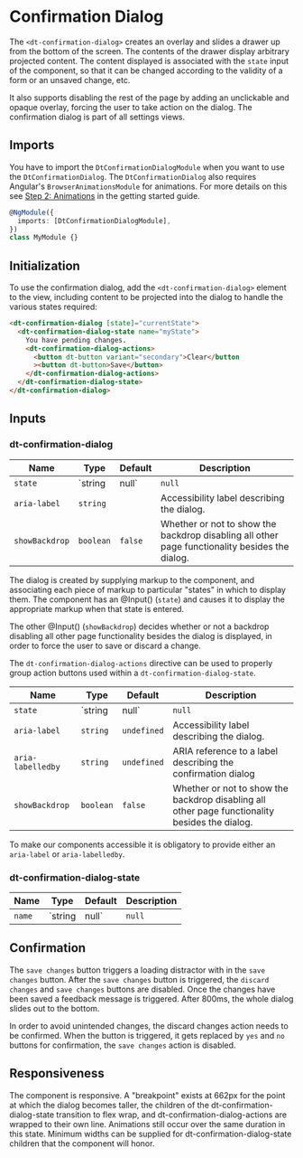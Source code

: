 # Confirmation Dialog

The `<dt-confirmation-dialog>` creates an overlay and slides a drawer up from
the bottom of the screen. The contents of the drawer display arbitrary projected
content. The content displayed is associated with the `state` input of the
component, so that it can be changed according to the validity of a form or an
unsaved change, etc.

It also supports disabling the rest of the page by adding an unclickable and
opaque overlay, forcing the user to take action on the dialog. The confirmation
dialog is part of all settings views.

<ba-live-example name="DtExampleConfirmationDialogDefault"></ba-live-example>

## Imports

You have to import the `DtConfirmationDialogModule` when you want to use the
`DtConfirmationDialog`. The `DtConfirmationDialog` also requires Angular's
`BrowserAnimationsModule` for animations. For more details on this see
[Step 2: Animations](https://barista.dynatrace.com/components/get-started/#step-2-animations)
in the getting started guide.

```typescript
@NgModule({
  imports: [DtConfirmationDialogModule],
})
class MyModule {}
```

## Initialization

To use the confirmation dialog, add the `<dt-confirmation-dialog>` element to
the view, including content to be projected into the dialog to handle the
various states required:

```html
<dt-confirmation-dialog [state]="currentState">
  <dt-confirmation-dialog-state name="myState">
    You have pending changes.
    <dt-confirmation-dialog-actions>
      <button dt-button variant="secondary">Clear</button
      ><button dt-button>Save</button>
    </dt-confirmation-dialog-actions>
  </dt-confirmation-dialog-state>
</dt-confirmation-dialog>
```

## Inputs

### dt-confirmation-dialog

| Name           | Type            | Default | Description                                                                                    |
| -------------- | --------------- | ------- | ---------------------------------------------------------------------------------------------- |
| `state`        | `string | null` | `null`  | The name of the currently active state, or a falsey value if none are active.                  |
| `aria-label`   | `string`        |         | Accessibility label describing the dialog.                                                     |
| `showBackdrop` | `boolean`       | `false` | Whether or not to show the backdrop disabling all other page functionality besides the dialog. |

The dialog is created by supplying markup to the component, and associating each
piece of markup to particular "states" in which to display them. The component
has an @Input() (`state`) and causes it to display the appropriate markup when
that state is entered.

The other @Input() (`showBackdrop`) decides whether or not a backdrop disabling
all other page functionality besides the dialog is displayed, in order to force
the user to save or discard a change.

<ba-live-example name="DtExampleConfirmationDialogShowBackdrop"></ba-live-example>

The `dt-confirmation-dialog-actions` directive can be used to properly group
action buttons used within a `dt-confirmation-dialog-state`.

| Name              | Type            | Default     | Description                                                                                    |
| ----------------- | --------------- | ----------- | ---------------------------------------------------------------------------------------------- |
| `state`           | `string | null` | `null`      | The name of the currently active state, or a falsey value if none are active.                  |
| `aria-label`      | `string`        | `undefined` | Accessibility label describing the dialog.                                                     |
| `aria-labelledby` | `string`        | `undefined` | ARIA reference to a label describing the confirmation dialog                                   |
| `showBackdrop`    | `boolean`       | `false`     | Whether or not to show the backdrop disabling all other page functionality besides the dialog. |

To make our components accessible it is obligatory to provide either an
`aria-label` or `aria-labelledby`.

### dt-confirmation-dialog-state

| Name   | Type            | Default | Description                                                                            |
| ------ | --------------- | ------- | -------------------------------------------------------------------------------------- |
| `name` | `string | null` | `null`  | The name of the state that corresponds to this `dt-confirmation-dialog-state` element. |

## Confirmation

The `save changes` button triggers a loading distractor with in the
`save changes` button. After the `save changes` button is triggered, the
`discard changes` and `save changes` buttons are disabled. Once the changes have
been saved a feedback message is triggered. After 800ms, the whole dialog slides
out to the bottom.

In order to avoid unintended changes, the discard changes action needs to be
confirmed. When the button is triggered, it gets replaced by `yes` and `no`
buttons for confirmation, the `save changes` action is disabled.

<!-- todo: add an example for the discard behavior -->

## Responsiveness

The component is responsive. A "breakpoint" exists at 662px for the point at
which the dialog becomes taller, the children of the
dt-confirmation-dialog-state transition to flex wrap, and
dt-confirmation-dialog-actions are wrapped to their own line. Animations still
occur over the same duration in this state. Minimum widths can be supplied for
dt-confirmation-dialog-state children that the component will honor.
